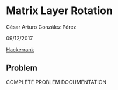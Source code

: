 # Matrix Layer Rotation
César Arturo González Pérez

09/12/2017

[Hackerrank](https://www.hackerrank.com/challenges/matrix-rotation-algo/)

## Problem
COMPLETE PROBLEM DOCUMENTATION